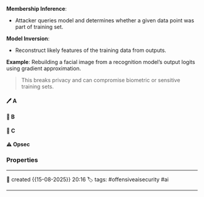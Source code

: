 
**Membership Inference**:

- Attacker queries model and determines whether a given data point was part of training set.

**Model Inversion**:

- Reconstruct likely features of the training data from outputs.

**Example**: Rebuilding a facial image from a recognition model’s output logits using gradient approximation.

> This breaks privacy and can compromise biometric or sensitive training sets.

#### 🖊️ A


#### 📔 B


####  📗 C


#### ⚠ Opsec




### Properties
---
📆 created   {{15-08-2025}} 20:16
🏷️ tags: #offensiveaisecurity #ai

---

